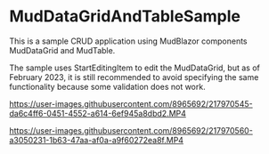 # MudDataGridAndTableSample
This is a sample CRUD application using MudBlazor components MudDataGrid and MudTable.

The sample uses StartEditingItem to edit the MudDataGrid, but as of February 2023, it is still recommended to avoid specifying the same functionality because some validation does not work.

https://user-images.githubusercontent.com/8965692/217970545-da6c4ff6-0451-4552-a614-6ef945a8dbd2.MP4

https://user-images.githubusercontent.com/8965692/217970560-a3050231-1b63-47aa-af0a-a9f60272ea8f.MP4

